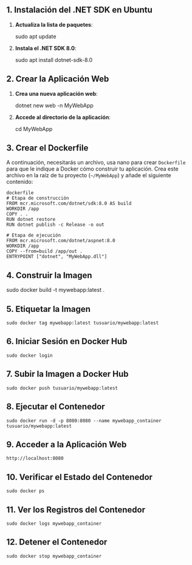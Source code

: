 ## **1. Instalación del .NET SDK en Ubuntu**

1. **Actualiza la lista de paquetes**:

   sudo apt update

2. **Instala el .NET SDK 8.0**:

   sudo apt install dotnet-sdk-8.0



## **2. Crear la Aplicación Web**

1. **Crea una nueva aplicación web**:

   dotnet new web -n MyWebApp

2. **Accede al directorio de la aplicación**:

   cd MyWebApp

## **3. Crear el Dockerfile**

A continuación, necesitarás un archivo, usa nano para crear `Dockerfile` para que le indique a Docker cómo construir tu aplicación. Crea este archivo en la raíz de tu proyecto (`~/MyWebApp`) y añade el siguiente contenido:

```
dockerfile
# Etapa de construcción
FROM mcr.microsoft.com/dotnet/sdk:8.0 AS build
WORKDIR /app
COPY . .
RUN dotnet restore
RUN dotnet publish -c Release -o out

# Etapa de ejecución
FROM mcr.microsoft.com/dotnet/aspnet:8.0
WORKDIR /app
COPY --from=build /app/out .
ENTRYPOINT ["dotnet", "MyWebApp.dll"]
```

## **4. Construir la Imagen**

sudo docker build -t mywebapp:latest .

## **5. Etiquetar la Imagen**

```
sudo docker tag mywebapp:latest tusuario/mywebapp:latest
```

## **6. Iniciar Sesión en Docker Hub**

```
sudo docker login
```

## **7. Subir la Imagen a Docker Hub**

```
sudo docker push tusuario/mywebapp:latest
```

## **8. Ejecutar el Contenedor**

```
sudo docker run -d -p 8080:8080 --name mywebapp_container tusuario/mywebapp:latest
```

## **9. Acceder a la Aplicación Web**

```
http://localhost:8080
```

## **10. Verificar el Estado del Contenedor**

```
sudo docker ps
```



## **11. Ver los Registros del Contenedor**

```
sudo docker logs mywebapp_container
```

## **12. Detener el Contenedor**

```
sudo docker stop mywebapp_container
```
